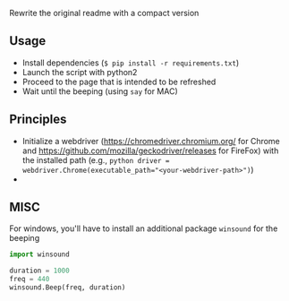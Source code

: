 Rewrite the original readme with a  compact version

## Usage

* Install dependencies (```$ pip install -r requirements.txt```)
* Launch the script with python2
* Proceed to the page that is intended to be refreshed
* Wait until the beeping (using `say` for MAC)

## Principles

* Initialize a webdriver (https://chromedriver.chromium.org/ for Chrome and https://github.com/mozilla/geckodriver/releases for FireFox) with the installed path (e.g., ```python driver = webdriver.Chrome(executable_path="<your-webdriver-path>")```)
* 

## MISC

For windows, you'll have to install an additional package ```winsound``` for the beeping

```python
import winsound

duration = 1000
freq = 440
winsound.Beep(freq, duration)
```